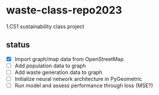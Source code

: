 # waste-class-repo2023
1.C51 sustainability class project

## status
- [x] Import graph/map data from OpenStreetMap
- [ ] Add population data to graph
- [ ] Add waste generation data to graph
- [ ] Initialize neural network architecture in PyGeometric
- [ ] Run model and assess performance through loss (MSE?)
